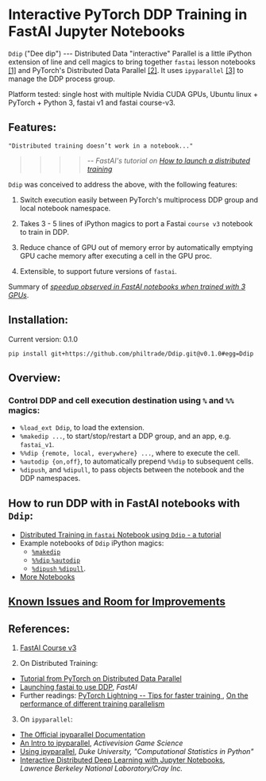 # Interactive PyTorch DDP Training in FastAI Jupyter Notebooks

`Ddip` ("Dee dip") --- Distributed Data "interactive" Parallel is a little iPython extension of line and cell magics to bring together `fastai` lesson notebooks [[1]](#course_v3) and PyTorch's Distributed Data Parallel [[2]](#pytorchddp).  It uses `ipyparallel` [[3]](#ipp) to manage the DDP process group. 

Platform tested: single host with multiple Nvidia CUDA GPUs, Ubuntu linux + PyTorch + Python 3, fastai v1 and fastai course-v3.

## Features:

    "Distributed training doesn’t work in a notebook..."
>>>>-- *FastAI's tutorial on [How to launch a distributed training](https://docs.fast.ai/distributed.html)*

`Ddip` was conceived to address the above, with the following features:

1. Switch execution easily between PyTorch's multiprocess DDP group and local notebook namespace.

2. Takes 3 - 5 lines of iPython magics to port a Fastai `course v3` notebook to train in DDP.

3. Reduce chance of GPU out of memory error by automatically emptying GPU cache memory after executing a cell in the GPU proc.

4. Extensible, to support future versions of `fastai`.

Summary of [*speedup observed in FastAI notebooks when trained with 3 GPUs*](docs/speedups_dl1.md).

## Installation:

Current version: 0.1.0

`pip install git+https://github.com/philtrade/Ddip.git@v0.1.0#egg=Ddip`

## Overview:
### Control DDP and cell execution destination using `%` and `%%` magics:
* `%load_ext Ddip`,  to load the extension.
* `%makedip ...`, to start/stop/restart a DDP group, and an app, e.g. `fastai_v1`.  
* `%%dip {remote, local, everywhere} ...`, where to execute the cell.
* `%autodip {on,off}`, to automatically prepend `%%dip` to subsequent cells.
* `%dipush`, and `%dipull`, to pass objects between the notebook and the DDP namespaces.


## How to run DDP with in FastAI notebooks with `Ddip`:
* [Distributed Training in `fastai` Notebook using `Ddip` - a tutorial](notebooks/Ddip_usage_fastai.ipynb)
* Example notebooks of `Ddip` iPython magics:
    - [`%makedip`](notebooks/usage_%25makedip.ipynb)
    - [`%%dip` `%autodip`](notebooks/usage_%25%25dip_%25autodip.ipynb)
    - [`%dipush` `%dipull`](notebooks/usage_%25dipush_%25dipull.ipynb).
* [More Notebooks](notebooks/)

## [Known Issues and Room for Improvements](Issues.md)

## References:

1. <a name="course_v3"></a> [FastAI Course v3](https://course.fast.ai/)

2. <a name="pytorchddp"></a>On Distributed Training:
* [Tutorial from PyTorch on Distributed Data Parallel](https://pytorch.org/tutorials/intermediate/ddp_tutorial.html)
* [Launching fastai to use DDP](https://docs.fast.ai/distributed.html), *FastAI*
* Further readings: [PyTorch Lightning -- Tips for faster training ](https://towardsdatascience.com/9-tips-for-training-lightning-fast-neural-networks-in-pytorch-8e63a502f565), [On the performance of different training parallelism](http://www.telesens.co/2019/04/04/distributed-data-parallel-training-using-pytorch-on-aws/)


3. <a name="ipp"></a>On `ipyparallel`:
* [The Official ipyparallel Documentation](https://ipyparallel.readthedocs.io/en/latest/intro.html)
* [An Intro to ipyparallel](http://activisiongamescience.github.io/2016/04/19/IPython-Parallel-Introduction/), *Activevision Game Science*
* [Using ipyparallel](http://people.duke.edu/~ccc14/sta-663-2016/19C_IPyParallel.html), *Duke University, "Computational Statistics in Python"*
* [Interactive Distributed Deep Learning with Jupyter Notebooks](https://sc18.supercomputing.org/proceedings/tech_poster/poster_files/post206s2-file3.pdf), *Lawrence Berkeley National Laboratory/Cray Inc.*



